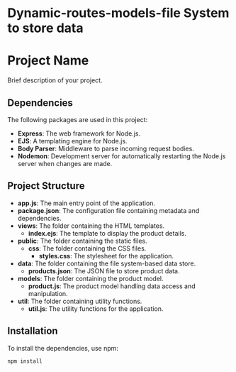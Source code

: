 ﻿# Dynamic-routes-models-file System to store data 

# Project Name

Brief description of your project.

## Dependencies

The following packages are used in this project:

- **Express**: The web framework for Node.js.
- **EJS**: A templating engine for Node.js.
- **Body Parser**: Middleware to parse incoming request bodies.
- **Nodemon**: Development server for automatically restarting the Node.js server when changes are made.

## Project Structure

- **app.js**: The main entry point of the application.
- **package.json**: The configuration file containing metadata and dependencies.
- **views**: The folder containing the HTML templates.
  - **index.ejs**: The template to display the product details.
- **public**: The folder containing the static files.
  - **css**: The folder containing the CSS files.
    - **styles.css**: The stylesheet for the application.
- **data**: The folder containing the file system-based data store.
  - **products.json**: The JSON file to store product data.
- **models**: The folder containing the product model.
  - **product.js**: The product model handling data access and manipulation.
- **util**: The folder containing utility functions.
  - **util.js**: The utility functions for the application.

## Installation

To install the dependencies, use npm:

```bash
npm install
